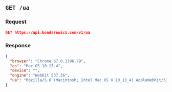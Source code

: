 ## `GET /ua`

### Request

```json
GET https://api.bondarewicz.com/v1/ua
```

### Response

```json
{
  "browser": "Chrome 67.0.3396.79",
  "os": "Mac OS 10.13.4",
  "device": "",
  "engine": "WebKit 537.36",
  "ua": "Mozilla/5.0 (Macintosh; Intel Mac OS X 10_13_4) AppleWebKit/537.36 (KHTML, like Gecko) Chrome/67.0.3396.79 Safari/537.36"
}
```